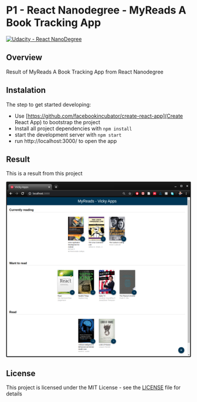 # **P1 - React Nanodegree - MyReads A Book Tracking App** 
[![Udacity - React NanoDegree](https://github.com/vickyaziz/sdc_p1_lanelines/blob/master/test_images/shield-udacity.png)](https://www.udacity.com/school-of-programming)


Overview
---
Result of MyReads A Book Tracking App from React Nanodegree


Instalation
---

The step to get started developing:
* Use [https://github.com/facebookincubator/create-react-app](Create React App) to bootstrap the project
* Install all project dependencies with ```npm install```
* start the development server with ```npm start```
* run http://localhost:3000/ to open the app


Result
---

[//]: # (Image References)
[pipe0]: ./result/screenshot.png "MyReads A Book Tracking App"

This is a result from this project 

![alt text][pipe0]


## License
This project is licensed under the MIT License - see the [LICENSE](LICENSE) file for details
